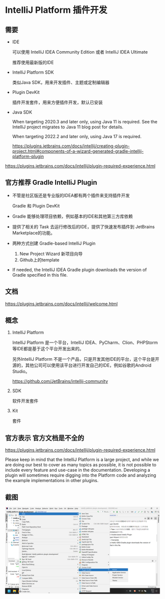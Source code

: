 # IntelliJ Platform 插件开发

## 需要

+ IDE
  
    可以使用 IntelliJ IDEA Community Edition 或者 IntelliJ IDEA Ultimate

    推荐使用最新版的IDE

+ IntelliJ Platform SDK
    
    类似Java SDK，用来开发插件、主题或定制编辑器

+ Plugin DevKit

    插件开发套件，用来方便插件开发，默认已安装

+ Java SDK

    When targeting 2020.3 and later only, using Java 11 is required. See the IntelliJ project migrates to Java 11 blog post for details.
  
    When targeting 2022.2 and later only, using Java 17 is required.

  https://plugins.jetbrains.com/docs/intellij/creating-plugin-project.html#components-of-a-wizard-generated-gradle-intellij-platform-plugin

https://plugins.jetbrains.com/docs/intellij/plugin-required-experience.html

## 官方推荐 Gradle IntelliJ Plugin 

+ 不管是社区版还是专业版的IDEA都有两个插件来支持插件开发

    Gradle 和 Plugin DevKit

+ Gradle 能够处理项目依赖，例如基本的IDE和其他第三方库依赖

+ 提供了相关的 Task 去运行修改后的IDE，提供了快速发布插件到 JetBrains Marketplace的功能。

+ 两种方式创建 Gradle-based IntelliJ Plugin

    1. New Project Wizard 新项目向导
    2. Github上的template
        
+  If needed, the IntelliJ IDEA Gradle plugin downloads the version of Gradle specified in this file.

## 文档

https://plugins.jetbrains.com/docs/intellij/welcome.html

## 概念

1. IntelliJ Platform

    IntelliJ Platform 是一个平台，IntelliJ IDEA、PyCharm、Clion、PHPStorm等IDE都是基于这个平台开发出来的。

    另外IntelliJ Platform 不是一个产品，只是开发其他IDE的平台，这个平台是开源的，其他公司可以使用该平台进行开发自己的IDE，例如谷歌的Android Studio。

    https://github.com/JetBrains/intellij-community

2. SDK
   
    软件开发套件
   
3. Kit

    套件
   
## 官方表示 官方文档是不全的

https://plugins.jetbrains.com/docs/intellij/plugin-required-experience.html

Please keep in mind that the IntelliJ Platform is a large project, and while we are doing our best to cover as many topics as possible, it is not possible to include every feature and use-case in the documentation. Developing a plugin will sometimes require digging into the Platform code and analyzing the example implementations in other plugins.

## 截图 

![img.png](img.png)